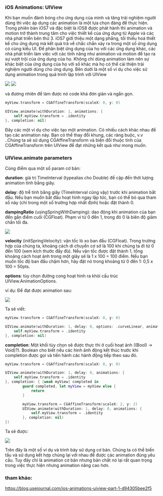 ### iOS Animations: UIView
Khi bạn muốn đánh bóng cho ứng dụng của mình và tăng trải nghiệm người dùng thì việc áp dụng các animation là một lựa chọn đáng để thực hiện.
Trong phiên bản iOS7 và đặc biệt là iOS8 được phát hành thì animation và motion trở thành trung tâm cho việc thiết kế của ứng dụng từ Apple và các nhà phát triển bên thứ 3. iOS7 giới thiệu một dạng phẳng, tối thiểu hoá thiết kế cho ứng dụng mà kết quả trả về chắc chắn xảy ra trong một số ứng dụng có cùng kiểu UI. Để phân biệt ứng dụng của họ với các ứng dụng khác, các nhà phát triển làm việc với các tính năng như animation và motion để tạo ra sự vượt trội của ứng dụng của họ. Không chỉ dùng animation làm nên sự khác biệt của ứng dụng của họ với số khác mà họ có thể cải thiện trải nghiệm người dùng cho ứng dụng.
Bên dưới là một số ví dụ cho việc sử dụng animation trong quá trinh lập trình với UIView

![](https://images.viblo.asia/19c3b040-b35c-461f-ac07-f8ca336b3e8d.gif)
![](https://images.viblo.asia/df1d117b-375e-4adf-97f4-d90acc2c7aee.gif)

và đương nhiên để làm được nó code khá đơn giản và ngắn gọn.

``` swift
myView.transform = CGAffineTransform(scaleX: 0, y: 0)

UIView.animate(withDuration: 1, animations: {
    self.myView.transform = .identity
}, completion: nil)
```

Đây các một ví dụ cho việc tạo một animation. Có nhiều cách khác nhau để tạo các animation này. Bạn có thể thay đổi khung, các ràng buộc, v.v ..Chúng ta sẽ sử dụng CGAffineTransform và biến đổi thuộc tính của CGAffineTransform trên UIView để đạt những kết quả như mong muốn.

### UIView.animate parameters
Cùng điểm qua một số param cơ bản:

**duration**: giá trị TimeInterval (typealias cho Double) đề cập đến thời lượng animation tính bằng giây.

**delay**: độ trễ tính bằng giây (TimeInterval cũng vậy) trước khi animation bắt đầu. Nếu bạn muốn bắt đầu hoạt hình ngay lập tức, bạn có thể bỏ qua tham số này (chỉ trong một số trường hợp nhất định) hoặc đặt thành 0.

**dampingRatio** (usingSpringWithDamping): dao động khi animation của bạn đến gần điểm cuối (CGFloat). Phạm vi từ 0 đến 1, trong đó 0 là biên độ giảm chấn tối đa.

![](https://images.viblo.asia/213fb49f-bea2-4b94-b188-a0e0f3c3629b.gif)

**velocity**  (initSpringVelocity): vận tốc lò xo ban đầu (CGFloat). Trong trường hợp của chúng ta, khoảng cách di chuyển cơ sở là 100 khi chúng ta đi từ 0 đến 100 (xem kích thước đầy đủ). Nếu vận tốc được đặt thành 1, tổng khoảng cách hoạt ảnh trong một giây sẽ là 1 x 100 = 100 điểm. Nếu bạn muốn tốc độ ban đầu chậm hơn, hãy đặt nó trong khoảng từ 0 đến 1: 0,5 x 100 = 50pts.

**options**: tùy chọn đường cong hoạt hình ra khỏi cấu trúc UIView.AnimationOptions.

ví dụ:  Để đạt được animation sau:

![](https://images.viblo.asia/b7996795-c0a9-456a-8fb9-cac1deb321e1.gif)

 Ta sẽ viết:
```Swift
myView.transform = CGAffineTransform(scaleX: 0, y: 0)

UIView.animate(withDuration: 1, delay: 0, options: .curveLinear, animations: {
    self.myView.transform = .identity
}, completion: nil)
```

**completion**: Một khối tùy chọn sẽ được thực thi ở cuối hoạt ảnh ((Bool) -> Void)?). Boolean cho biết nếu các hình ảnh động kết thúc trước khi completion được gọi và tiến hành các hành động tiếp theo sau đó.

``` swift
myView.transform = CGAffineTransform(scaleX: 0, y: 0)

UIView.animate(withDuration: 1, delay: 0, animations: {
    self.myView.transform = .identity
}, completion: { [weak myView] completed in
        guard completed, let myView = myView else {
            return
        }

        myView.transform = CGAffineTransform(scaleX: 2, y: 2)
        UIView.animate(withDuration: 1, delay: 0, animations: {
            self.myView.transform = .identity
        }, completion: nil)
})
```
Ta sẽ được:

![](https://images.viblo.asia/99f872c3-039e-4fbb-9818-d0f3bb077b7c.gif)

Trên đây là một số ví dụ và trình bày sử dụng cơ bản. Chúng ta có thể biến tấu và sử dụng kết hợp chúng lại với nhau để được các animation đúng yêu cầu. Tuy đây chỉ là animation cơ bản nhưng bản chất nó lại rất quan trọng trong việc thực hiện nhưng animation nâng cao hơn.

### tham khảo:
https://blog.usejournal.com/ios-animations-uiview-part-1-d94305bee2f5
